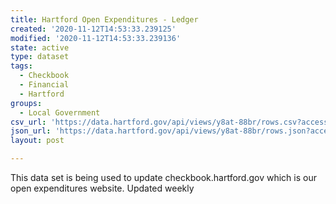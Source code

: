 ```yaml
---
title: Hartford Open Expenditures - Ledger
created: '2020-11-12T14:53:33.239125'
modified: '2020-11-12T14:53:33.239136'
state: active
type: dataset
tags:
  - Checkbook
  - Financial
  - Hartford
groups:
  - Local Government
csv_url: 'https://data.hartford.gov/api/views/y8at-88br/rows.csv?accessType=DOWNLOAD'
json_url: 'https://data.hartford.gov/api/views/y8at-88br/rows.json?accessType=DOWNLOAD'
layout: post

---
```

This data set is being used to update checkbook.hartford.gov which is our open expenditures website. Updated weekly
